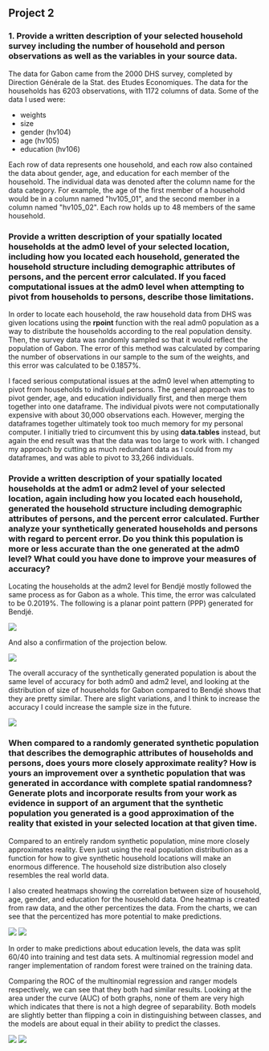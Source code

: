 ## Project 2

### 1. Provide a written description of your selected household survey including the number of household and person observations as well as the variables in your source data.

The data for Gabon came from the 2000 DHS survey, completed by Direction Générale de la Stat. des Etudes Economiques. The data for the households has 6203 observations, with 1172 columns of data. Some of the data I used were: 

* weights
* size
* gender (hv104)
* age (hv105)
* education (hv106)

Each row of data represents one household, and each row also contained the data about gender, age, and education for each member of the household. The individual data was denoted after the column name for the data category. For example, the age of the first member of a household would be in a column named "hv105_01", and the second member in a column named "hv105_02". Each row holds up to 48 members of the same household. 

### Provide a written description of your spatially located households at the adm0 level of your selected location, including how you located each household, generated the household structure including demographic attributes of persons, and the percent error calculated. If you faced computational issues at the adm0 level when attempting to pivot from households to persons, describe those limitations. 

In order to locate each household, the raw household data from DHS was given locations using the **rpoint** function with the real adm0 population as a way to distribute the households according to the real population density. Then, the survey data was randomly sampled so that it would reflect the population of Gabon. The error of this method was calculated by comparing the number of observations in our sample to the sum of the weights, and this error was calculated to be 0.1857%. 

I faced serious computational issues at the adm0 level when attempting to pivot from households to individual persons. The general approach was to pivot gender, age, and education individually first, and then merge them together into one dataframe. The individual pivots were not computationally expensive with about 30,000 observations each. However, merging the dataframes together ultimately took too much memory for my personal computer. I initially tried to circumvent this by using **data.tables** instead, but again the end result was that the data was too large to work with. I changed my approach by cutting as much redundant data as I could from my dataframes, and was able to pivot to 33,266 individuals. 

### Provide a written description of your spatially located households at the adm1 or adm2 level of your selected location, again including how you located each household, generated the household structure including demographic attributes of persons, and the percent error calculated. Further analyze your synthetically generated households and persons with regard to percent error. Do you think this population is more or less accurate than the one generated at the adm0 level? What could you have done to improve your measures of accuracy?

Locating the households at the adm2 level for Bendjé mostly followed the same process as for Gabon as a whole. This time, the error was calculated to be 0.2019%. The following is a planar point pattern (PPP) generated for Bendjé. 

![](bendje_ppp_house.png)

And also a confirmation of the projection below. 

![](bendje_projection.png)

The overall accuracy of the synthetically generated population is about the same level of accuracy for both adm0 and adm2 level, and looking at the distribution of size of households for Gabon compared to Bendjé shows that they are pretty similar. There are slight variations, and I think to increase the accuracy I could increase the sample size in the future. 

![](bendje_household_dist.png)

### When compared to a randomly generated synthetic population that describes the demographic attributes of households and persons, does yours more closely approximate reality? How is yours an improvement over a synthetic population that was generated in accordance with complete spatial randomness? Generate plots and incorporate results from your work as evidence in support of an argument that the synthetic population you generated is a good approximation of the reality that existed in your selected location at that given time.

Compared to an entirely random synthetic population, mine more closely approximates reality. Even just using the real population distribution as a function for how to give synthetic household locations will make an enormous difference. The household size distribution also closely resembles the real world data. 

I also created heatmaps showing the correlation between size of household, age, gender, and education for the household data. One heatmap is created from raw data, and the other percentizes the data. From the charts, we can see that the percentized has more potential to make predictions. 

![](raw.png)
![](percent.png)

In order to make predictions about education levels, the data was split 60/40 into training and test data sets. A multinomial regression model and ranger implementation of random forest were trained on the training data. 

Comparing the ROC of the multinomial regression and ranger models respectively, we can see that they both had similar results. Looking at the area under the curve (AUC) of both graphs, none of them are very high which indicates that there is not a high degree of separability. Both models are slightly better than flipping a coin in distinguishing between classes, and the models are about equal in their ability to predict the classes. 

![](mnlr_roc.png)
![](ranger_roc.png)




